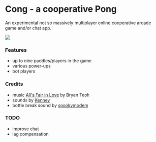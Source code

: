 # Cong - a cooperative Pong

An experimental not so massively multiplayer online cooperative arcade game and/or chat app.

![](https://img.itch.zone/aW1hZ2UvODc0MzU2LzQ5MjAzOTMucG5n/original/eWTIgS.png)

### Features

- up to nine paddles/players in the game
- various power-ups
- bot players

### Credits

- music [All's Fair in Love](https://freepd.com/comedy.php) by Bryan Teoh
- sounds by [Kenney](https://kenney.nl/assets/interface-sounds)
- bottle break sound by [spookymodem](https://opengameart.org/users/spookymodem)

### TODO
- improve chat
- lag compensation
